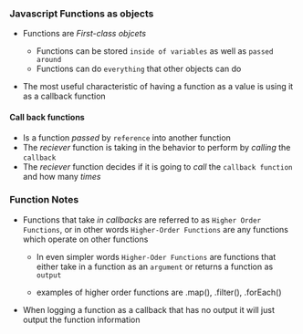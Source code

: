 ### Javascript Functions as objects

* Functions are *First-class objcets*

  - Functions can be stored `inside of variables` as well as `passed around`
  - Functions can do `everything` that other objects can do

- The most useful characteristic of having a function as a value is using it as a callback function

#### Call back functions

  - Is a function *passed* by `reference` into another function
  - The *reciever* function is taking in the behavior to perform by *calling* the `callback`
  - The *reciever* function decides if it is going to *call* the `callback function` and how many *times*

### Function Notes
  - Functions that take *in callbacks* are referred to as `Higher Order Functions`,
  or in other words `Higher-Order Functions` are any functions which operate on other functions

    - In even simpler words `Higher-Oder Functions` are functions that either take in a function as an `argument` or returns a function as `output`

    - examples of higher order functions are .map(), .filter(), .forEach()

  - When logging a function as a callback that has no output it will just output the function information  